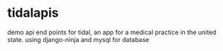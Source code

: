 # tidalapis
demo api end points for tidal, an app for a medical practice in the united state. using django-ninja and mysql for database
